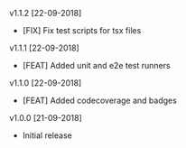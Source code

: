 v1.1.2 [22-09-2018]

- [FIX] Fix test scripts for tsx files

v1.1.1 [22-09-2018]

- [FEAT] Added unit and e2e test runners

v1.1.0 [22-09-2018]

- [FEAT] Added codecoverage and badges

v1.0.0 [21-09-2018]

- Initial release
